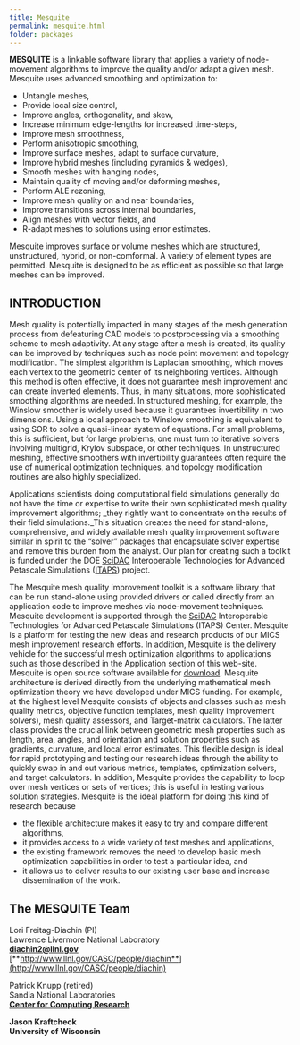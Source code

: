 ```yaml
---
title: Mesquite
permalink: mesquite.html
folder: packages
---
```


<span class="style20">**MESQUITE** is a linkable software library that applies a variety of node-movement algorithms to improve the quality and/or adapt a given mesh. Mesquite uses advanced smoothing and optimization to:</span>

*   Untangle meshes,
*   Provide local size control,
*   Improve angles, orthogonality, and skew,
*   Increase minimum edge-lengths for increased time-steps,
*   Improve mesh smoothness,
*   Perform anisotropic smoothing,
*   Improve surface meshes, adapt to surface curvature,
*   Improve hybrid meshes (including pyramids & wedges),
*   Smooth meshes with hanging nodes,
*   Maintain quality of moving and/or deforming meshes,
*   Perform ALE rezoning,
*   Improve mesh quality on and near boundaries,
*   Improve transitions across internal boundaries,
*   Align meshes with vector fields, and
*   R-adapt meshes to solutions using error estimates.

Mesquite improves surface or volume meshes which are structured, unstructured, hybrid, or non-comformal. A variety of element types are permitted. Mesquite is designed to be as efficient as possible so that large meshes can be improved.

## <span class="style20">**INTRODUCTION**</span>

<span class="style20">Mesh quality is potentially impacted in many stages of the mesh generation process from defeaturing CAD models to postprocessing via a smoothing scheme to mesh adaptivity. At any stage after a mesh is created, its quality can be improved by techniques such as node point movement and topology modification. The simplest algorithm is Laplacian smoothing, which moves each vertex to the geometric center of its neighboring vertices. Although this method is often effective, it does not guarantee mesh improvement and can create inverted elements. Thus, in many situations, more sophisticated smoothing algorithms are needed. In structured meshing, for example, the Winslow smoother is widely used because it guarantees invertibility in two dimensions. Using a local approach to Winslow smoothing is equivalent to using SOR to solve a quasi-linear system of equations. For small problems, this is sufficient, but for large problems, one must turn to iterative solvers involving multigrid, Krylov subspace, or other techniques. In unstructured meshing, effective smoothers with invertibility guarantees often require the use of numerical optimization techniques, and topology modification routines are also highly specialized.</span>

Applications scientists doing computational field simulations generally do not have the time or expertise to write their own sophisticated mesh quality improvement algorithms; _they rightly want to concentrate on the results of their field simulations._This situation creates the need for stand-alone, comprehensive, and widely available mesh quality improvement software similar in spirit to the “solver” packages that encapsulate solver expertise and remove this burden from the analyst. Our plan for creating such a toolkit is funded under the DOE [SciDAC](http://www.scidac.org/) Interoperable Technologies for Advanced Petascale Simulations ([ITAPS](http://www.itaps.org/)) project.

The Mesquite mesh quality improvement toolkit is a software library that can be run stand-alone using provided drivers or called directly from an application code to improve meshes via node-movement techniques. Mesquite development is supported through the [SciDAC](http://www.scidac.org/) Interoperable Technologies for Advanced Petascale Simulations (ITAPS) Center. Mesquite is a platform for testing the new ideas and research products of our MICS mesh improvement research efforts. In addition, Mesquite is the delivery vehicle for the successful mesh optimization algorithms to applications such as those described in the Application section of this web-site. Mesquite is open source software available for [download](http://trilinos.org/oldsite/packages/mesquite/Software.htm). Mesquite architecture is derived directly from the underlying mathematical mesh optimization theory we have developed under MICS funding. For example, at the highest level Mesquite consists of objects and classes such as mesh quality metrics, objective function templates, mesh quality improvement solvers), mesh quality assessors, and Target-matrix calculators. The latter class provides the crucial link between geometric mesh properties such as length, area, angles, and orientation and solution properties such as gradients, curvature, and local error estimates. This flexible design is ideal for rapid prototyping and testing our research ideas through the ability to quickly swap in and out various metrics, templates, optimization solvers, and target calculators. In addition, Mesquite provides the capability to loop over mesh vertices or sets of vertices; this is useful in testing various solution strategies. Mesquite is the ideal platform for doing this kind of research because

*   the flexible architecture makes it easy to try and compare different algorithms,
*   it provides access to a wide variety of test meshes and applications,
*   the existing framework removes the need to develop basic mesh optimization capabilities in order to test a particular idea, and
*   it allows us to deliver results to our existing user base and increase dissemination of the work.

## **The MESQUITE Team**

Lori Freitag-Diachin (PI)  
Lawrence Livermore National Laboratory  
[**diachin2@llnl.gov**](mailto:diachin2@llnl.gov)  
[**http://www.llnl.gov/CASC/people/diachin**](http://www.llnl.gov/CASC/people/diachin)

Patrick Knupp (retired)  
Sandia National Laboratories  
**[Center for Computing Research](http://www.cs.sandia.gov/)**

**Jason Kraftcheck  
University of Wisconsin**

